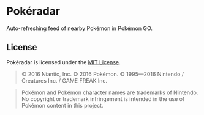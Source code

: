 # Pokéradar

Auto-refreshing feed of nearby Pokémon in Pokémon GO.


## License

Pokéradar is licensed under the [MIT License](/LICENSE).

> &copy; 2016 Niantic, Inc. &copy; 2016 Pokémon. &copy; 1995—2016 Nintendo / Creatures Inc. / GAME FREAK Inc.

> Pokémon and Pokémon character names are trademarks of Nintendo. No copyright or trademark infringement is intended in the use of Pokémon content in this project.

